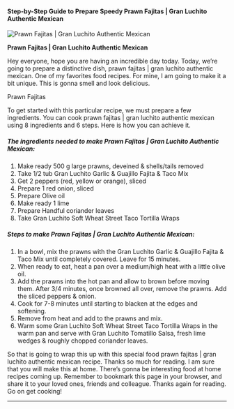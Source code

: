             

#### Step-by-Step Guide to Prepare Speedy Prawn Fajitas | Gran Luchito Authentic Mexican

![Prawn Fajitas | Gran Luchito Authentic Mexican](https://img-global.cpcdn.com/recipes/0f209080937a0fd2/751x532cq70/prawn-fajitas-gran-luchito-authentic-mexican-recipe-main-photo.jpg)

**Prawn Fajitas | Gran Luchito Authentic Mexican**

Hey everyone, hope you are having an incredible day today. Today, we’re going to prepare a distinctive dish, prawn fajitas | gran luchito authentic mexican. One of my favorites food recipes. For mine, I am going to make it a bit unique. This is gonna smell and look delicious.

Prawn Fajitas

To get started with this particular recipe, we must prepare a few ingredients. You can cook prawn fajitas | gran luchito authentic mexican using 8 ingredients and 6 steps. Here is how you can achieve it.

##### The ingredients needed to make Prawn Fajitas | Gran Luchito Authentic Mexican:

1.  Make ready 500 g large prawns, deveined & shells/tails removed
2.  Take 1/2 tub Gran Luchito Garlic & Guajillo Fajita & Taco Mix
3.  Get 2 peppers (red, yellow or orange), sliced
4.  Prepare 1 red onion, sliced
5.  Prepare Olive oil
6.  Make ready 1 lime
7.  Prepare Handful coriander leaves
8.  Take Gran Luchito Soft Wheat Street Taco Tortilla Wraps

##### Steps to make Prawn Fajitas | Gran Luchito Authentic Mexican:

1.  In a bowl, mix the prawns with the Gran Luchito Garlic & Guajillo Fajita & Taco Mix until completely covered. Leave for 15 minutes.
2.  When ready to eat, heat a pan over a medium/high heat with a little olive oil.
3.  Add the prawns into the hot pan and allow to brown before moving them. After 3/4 minutes, once browned all over, remove the prawns. Add the sliced peppers & onion.
4.  Cook for 7-8 minutes until starting to blacken at the edges and softening.
5.  Remove from heat and add to the prawns and mix.
6.  Warm some Gran Luchito Soft Wheat Street Taco Tortilla Wraps in the warm pan and serve with Gran Luchito Tomatillo Salsa, fresh lime wedges & roughly chopped coriander leaves.

So that is going to wrap this up with this special food prawn fajitas | gran luchito authentic mexican recipe. Thanks so much for reading. I am sure that you will make this at home. There’s gonna be interesting food at home recipes coming up. Remember to bookmark this page in your browser, and share it to your loved ones, friends and colleague. Thanks again for reading. Go on get cooking!

* * *
